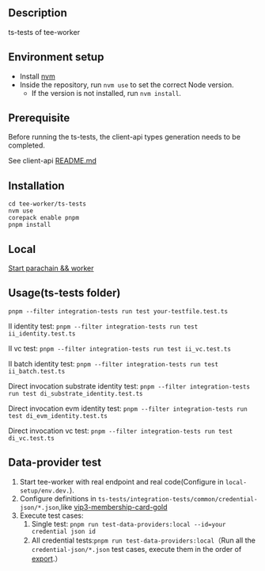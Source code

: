 ## Description

ts-tests of tee-worker

## Environment setup

-   Install [nvm](https://github.com/nvm-sh/nvm)
-   Inside the repository, run `nvm use` to set the correct Node version.
    -   If the version is not installed, run `nvm install`.

## Prerequisite

Before running the ts-tests, the client-api types generation needs to be completed.

See client-api [README.md](https://github.com/litentry/litentry-parachain/blob/dev/tee-worker/client-api/README.md)

## Installation

```
cd tee-worker/ts-tests
nvm use
corepack enable pnpm
pnpm install
```

## Local

[Start parachain && worker](https://github.com/litentry/litentry-parachain/blob/dev/README.md)

## Usage(ts-tests folder)

```
pnpm --filter integration-tests run test your-testfile.test.ts
```

II identity test: `pnpm --filter integration-tests run test ii_identity.test.ts`

II vc test: `pnpm --filter integration-tests run test ii_vc.test.ts`

II batch identity test: `pnpm --filter integration-tests run test ii_batch.test.ts`

Direct invocation substrate identity test: `pnpm --filter integration-tests run test di_substrate_identity.test.ts`

Direct invocation evm identity test: `pnpm --filter integration-tests run test di_evm_identity.test.ts`

Direct invocation vc test: `pnpm --filter integration-tests run test di_vc.test.ts`

## Data-provider test

1. Start tee-worker with real endpoint and real code(Configure in `local-setup/env.dev.`).
2. Configure definitions in `ts-tests/integration-tests/common/credential-json/*.json`,like [vip3-membership-card-gold](https://github.com/litentry/litentry-parachain/blob/dev/tee-worker/ts-tests/integration-tests/common/credential-json/vip3.json#L3)
3. Execute test cases:
   1. Single test:  `pnpm run test-data-providers:local --id=your credential json id` 
   2. All credential tests:`pnpm run test-data-providers:local`（Run all the `credential-json/*.json` test cases, execute them in the order of [export](https://github.com/litentry/litentry-parachain/blob/dev/tee-worker/ts-tests/integration-tests/common/credential-json/index.ts#L21).）
